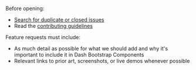Before opening:

- [Search for duplicate or closed issues](https://github.com/lewkoo/dashvis/issues?utf8=%E2%9C%93&q=is%3Aissue)
- Read the [contributing guidelines](https://github.com/lewkoo/dashvis/blob/main/.github/CONTRIBUTING.md)

Feature requests must include:

- As much detail as possible for what we should add and why it's important to
include it in Dash Bootstrap Components
- Relevant links to prior art, screenshots, or live demos whenever possible

